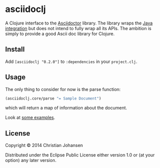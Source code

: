 # asciidoclj

A Clojure interface to the [Asciidoctor](http://asciidoctor.org/) library. The
library wraps the
[Java integration](https://github.com/asciidoctor/asciidoctorj) but does not
intend to fully wrap all its APIs. The ambition is simply to provide a good
Ascii doc library for Clojure.

## Install

Add `[asciidoclj "0.2.0"]` to `:dependencies` in your `project.clj`.

## Usage

The only thing to consider for now is the parse function:

```clj
(asciidoclj.core/parse "= Sample Document")
```

which will return a map of information about the document.

Look at [some examples](test/asciidoclj/core_test.clj).

## License

Copyright © 2014 Christian Johansen

Distributed under the Eclipse Public License either version 1.0 or (at
your option) any later version.
